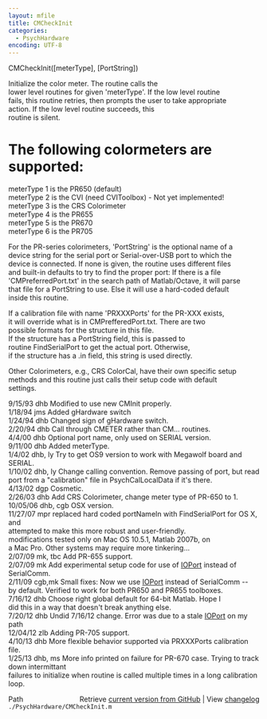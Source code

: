 ```yaml
---
layout: mfile
title: CMCheckInit
categories:
  - PsychHardware
encoding: UTF-8
---
```


CMCheckInit([meterType], [PortString])  

Initialize the color meter.  The routine calls the  
lower level routines for given 'meterType'. If the low level routine  
fails, this routine retries, then prompts the user to take appropriate  
action.  If the low level routine succeeds, this  
routine  is silent.  

# The following colormeters are supported:  

meterType 1 is the PR650 (default)  
meterType 2 is the CVI (need CVIToolbox) - Not yet implemented!  
meterType 3 is the CRS Colorimeter  
meterType 4 is the PR655  
meterType 5 is the PR670  
meterType 6 is the PR705  

For the PR-series colorimeters, 'PortString' is the optional name of a  
device string for the serial port or Serial-over-USB port to which the  
device is connected. If none is given, the routine uses different files  
and built-in defaults to try to find the proper port: If there is a file  
'CMPreferredPort.txt' in the search path of Matlab/Octave, it will parse  
that file for a PortString to use. Else it will use a hard-coded default  
inside this routine.  

If a calibration file with name 'PRXXXPorts' for the PR-XXX exists,  
it will override what is in CMPrefferedPort.txt.  There are two  
possible formats for the structure in this file.  
  If the structure has a PortString field, this is passed to  
  routine FindSerialPort to get the actual port.  Otherwise,  
  if the structure has a .in field, this string is used directly.  

Other Colorimeters, e.g., CRS ColorCal, have their own specific setup  
methods and this routine just calls their setup code with default  
settings.  

9/15/93 dhb     Modified to use new CMInit properly.  
1/18/94 jms     Added gHardware switch  
1/24/94 dhb     Changed sign of gHardware switch.  
2/20/94 dhb     Call through CMETER rather than CM... routines.  
4/4/00  dhb       Optional port name, only used on SERIAL version.  
9/11/00 dhb       Added meterType.  
1/4/02  dhb, ly   Try to get OS9 version to work with Megawolf board and SERIAL.  
1/10/02 dhb, ly   Change calling convention.  Remove passing of port, but read  
                  port from a "calibration" file in PsychCalLocalData if it's there.  
4/13/02 dgp     Cosmetic.  
2/26/03 dhb       Add CRS Colorimeter, change meter type of PR-650 to 1.  
10/05/06 dhb, cgb OSX version.  
11/27/07 mpr      replaced hard coded portNameIn with FindSerialPort for OS X, and  
                  attempted to make this more robust and user-friendly.  
                  modifications tested only on Mac OS 10.5.1, Matlab 2007b, on  
                  a Mac Pro.  Other systems may require more tinkering...  
2/07/09  mk, tbc  Add PR-655 support.  
2/07/09  mk       Add experimental setup code for use of [IOPort](/docs/IOPort) instead of SerialComm.  
2/11/09  cgb,mk   Small fixes: Now we use [IOPort](/docs/IOPort) instead of SerialComm --  
                  by default. Verified to work for both PR650 and PR655 toolboxes.  
7/16/12  dhb      Choose right global default for 64-bit Matlab.  Hope I  
                  did this in a way that doesn't break anything else.  
7/20/12  dhb      Undid 7/16/12 change.  Error was due to a stale [IOPort](/docs/IOPort) on my path  
12/04/12 zlb      Adding PR-705 support.  
4/10/13  dhb      More flexible behavior supported via PRXXXPorts calibration file.  
1/25/13  dhb, ms  More info printed on failure for PR-670 case.  Trying to track down intermittant  
                  failures to initialize when routine is called multiple times in a long calibration loop.  


<div class="code_header" style="text-align:right;">
  <span style="float:left;">Path&nbsp;&nbsp;</span> <span class="counter">Retrieve <a href=
  "https://raw.github.com/Psychtoolbox-3/Psychtoolbox-3/beta/./PsychHardware/CMCheckInit.m">current version from GitHub</a> | View <a href=
  "https://github.com/Psychtoolbox-3/Psychtoolbox-3/commits/beta/./PsychHardware/CMCheckInit.m">changelog</a></span>
</div>
<div class="code">
  <code>./PsychHardware/CMCheckInit.m</code>
</div>
